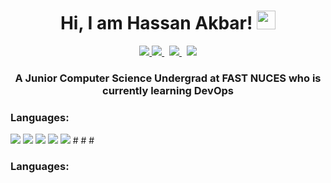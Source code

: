 <!---
- 👋 Hi, I’m @aiasxr
- 👀 I’m interested in ...
- 🌱 I’m currently learning ...
- 💞️ I’m looking to collaborate on ...
- 📫 How to reach me ...


aiasxr/aiasxr is a ✨ special ✨ repository because its `README.md` (this file) appears on your GitHub profile.
You can click the Preview link to take a look at your changes.
--->


<h1 align=center> Hi, I am Hassan Akbar! <img src="https://raw.githubusercontent.com/aemmadi/aemmadi/master/wave.gif" width="30px"> </h1>

<p align="center">
  <a href="https://www.linkedin.com/in/mhassanakbar/">
    <img src="https://img.shields.io/badge/M. Hassan Akbar-%230077B5.svg?&style=for-the-badge&logo=linkedin&logoColor=white" >
  </a>
  <a href="https://twitter.com/aiasrx">
    <img src="https://img.shields.io/badge/aiasrx-1DA1F2?style=for-the-badge&logo=twitter&logoColor=white"/>
  </a><span>&nbsp;</span>
  <a href="mailto:mhassanakbaar@gmail.com">
    <img src="https://img.shields.io/badge/mhassanakbaar@gmail.com-%23D14836.svg?&style=for-the-badge&logo=gmail&logoColor=white" >
  </a><span>&nbsp;</span>
  <a  href="https://medium.com/@mhassanakbaar">
    <img src="https://img.shields.io/badge/@mhassanakbaar-%2312100E.svg?&style=for-the-badge&logo=medium&logoColor=white">
  </a>
</p>

<h3 align="center">A Junior Computer Science Undergrad at FAST NUCES who is currently learning DevOps</h3>


<h3>Languages:</h3>
<p>
  <img src="https://img.shields.io/badge/Python-FFD43B?style=for-the-badge&logo=python&logoColor=blue">
  <img src="https://img.shields.io/badge/JavaScript-323330?style=for-the-badge&logo=javascript&logoColor=F7DF1E">
  <img src="https://img.shields.io/badge/TypeScript-007ACC?style=for-the-badge&logo=typescript&logoColor=white">
  <img src="https://img.shields.io/badge/C%2B%2B-00599C?style=for-the-badge&logo=c%2B%2B&logoColor=white">
  <img src="https://img.shields.io/badge/java-%23ED8B00.svg?style=for-the-badge&logo=java&logoColor=white">
  #<img src="">
  #<img src="">
  #<img src=""> 
</p>

<h3>Languages:</h3>
<p>
  <img src="">
  <img src="">
  <img src="">
  <img src="">
  <img src="">
  <img src="">
  <img src="">
  <img src=""> 
</p>
  
